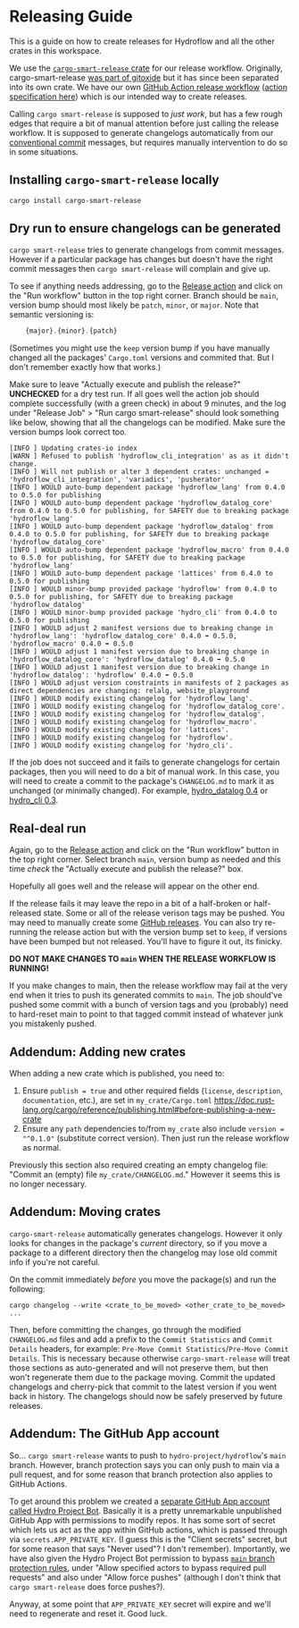 # Releasing Guide

This is a guide on how to create releases for Hydroflow and all the other crates in this workspace.

We use the [`cargo-smart-release` crate](https://github.com/Byron/cargo-smart-release) for our
release workflow. Originally, cargo-smart-release [was part of gitoxide](https://github.com/Byron/gitoxide/pull/998)
but it has since been separated into its own crate. We have our own [GitHub Action release workflow](https://github.com/hydro-project/hydroflow/actions/workflows/release.yml)
([action specification here](.github/workflows/release.yml)) which is our intended way to create
releases.

Calling `cargo smart-release` is supposed to _just work_, but has a few rough edges that require a
bit of manual attention before just calling the release workflow. It is supposed to generate
changelogs automatically from our [conventional commit](https://www.conventionalcommits.org/)
messages, but requires manually intervention to do so in some situations.

## Installing `cargo-smart-release` locally

```sh
cargo install cargo-smart-release
```

## Dry run to ensure changelogs can be generated

`cargo smart-release` tries to generate changelogs from commit messages. However if a particular
package has changes but doesn't have the right commit messages then `cargo smart-release` will
complain and give up.

To see if anything needs addressing, go to the [Release action](https://github.com/hydro-project/hydroflow/actions/workflows/release.yml)
and click on the "Run workflow" button in the top right corner. Branch should be `main`, version
bump should most likely be `patch`, `minor`, or `major`. Note that semantic versioning is:
```js
    {major}.{minor}.{patch}
```
(Sometimes you might use the `keep` version bump if you have manually changed all the packages'
`Cargo.toml` versions and commited that. But I don't remember exactly how that works.)

Make sure to leave "Actually execute and publish the release?" **UNCHECKED** for a dry test run. If
all goes well the action job should complete successfully (with a green check) in about 9 minutes,
and the log under "Release Job" > "Run cargo smart-release" should look something like below,
showing that all the changelogs can be modified. Make sure the version bumps look correct too.

```log
[INFO ] Updating crates-io index
[WARN ] Refused to publish 'hydroflow_cli_integration' as as it didn't change.
[INFO ] Will not publish or alter 3 dependent crates: unchanged = 'hydroflow_cli_integration', 'variadics', 'pusherator'
[INFO ] WOULD auto-bump dependent package 'hydroflow_lang' from 0.4.0 to 0.5.0 for publishing
[INFO ] WOULD auto-bump dependent package 'hydroflow_datalog_core' from 0.4.0 to 0.5.0 for publishing, for SAFETY due to breaking package 'hydroflow_lang'
[INFO ] WOULD auto-bump dependent package 'hydroflow_datalog' from 0.4.0 to 0.5.0 for publishing, for SAFETY due to breaking package 'hydroflow_datalog_core'
[INFO ] WOULD auto-bump dependent package 'hydroflow_macro' from 0.4.0 to 0.5.0 for publishing, for SAFETY due to breaking package 'hydroflow_lang'
[INFO ] WOULD auto-bump dependent package 'lattices' from 0.4.0 to 0.5.0 for publishing
[INFO ] WOULD minor-bump provided package 'hydroflow' from 0.4.0 to 0.5.0 for publishing, for SAFETY due to breaking package 'hydroflow_datalog'
[INFO ] WOULD minor-bump provided package 'hydro_cli' from 0.4.0 to 0.5.0 for publishing
[INFO ] WOULD adjust 2 manifest versions due to breaking change in 'hydroflow_lang': 'hydroflow_datalog_core' 0.4.0 ➡ 0.5.0, 'hydroflow_macro' 0.4.0 ➡ 0.5.0
[INFO ] WOULD adjust 1 manifest version due to breaking change in 'hydroflow_datalog_core': 'hydroflow_datalog' 0.4.0 ➡ 0.5.0
[INFO ] WOULD adjust 1 manifest version due to breaking change in 'hydroflow_datalog': 'hydroflow' 0.4.0 ➡ 0.5.0
[INFO ] WOULD adjust version constraints in manifests of 2 packages as direct dependencies are changing: relalg, website_playground
[INFO ] WOULD modify existing changelog for 'hydroflow_lang'.
[INFO ] WOULD modify existing changelog for 'hydroflow_datalog_core'.
[INFO ] WOULD modify existing changelog for 'hydroflow_datalog'.
[INFO ] WOULD modify existing changelog for 'hydroflow_macro'.
[INFO ] WOULD modify existing changelog for 'lattices'.
[INFO ] WOULD modify existing changelog for 'hydroflow'.
[INFO ] WOULD modify existing changelog for 'hydro_cli'.
```

If the job does not succeed and it fails to generate changelogs for certain packages, then you will
need to do a bit of manual work.
In this case, you will need to create a commit to the package's `CHANGELOG.md` to mark it as
unchanged (or minimally changed). For example, [hydro_datalog 0.4](https://github.com/hydro-project/hydroflow/commit/5faee64ab82eeb7a24f62a1b55c46d72d8eb5320)
or [hydro_cli 0.3](https://github.com/hydro-project/hydroflow/commit/4c2cf81411835529b5d7daa35717834e46e28b9b).

## Real-deal run

Again, go to the [Release action](https://github.com/hydro-project/hydroflow/actions/workflows/release.yml)
and click on the "Run workflow" button in the top right corner. Select branch `main`, version bump as needed and this time _check_ the "Actually execute and publish the release?" box.

Hopefully all goes well and the release will appear on the other end.

If the release fails it may leave the repo in a bit of a half-broken or half-released state. Some
or all of the release verison tags may be pushed. You may need to manually create some
[GitHub releases](https://github.com/hydro-project/hydroflow/releases).
You can also try re-running the release action but with the version bump set to `keep`, if versions
have been bumped but not released. You'll have to figure it out, its finicky.


**DO NOT MAKE CHANGES TO `main` WHEN THE RELEASE WORKFLOW IS RUNNING!**

If you make changes to main, then the release workflow may fail at the very end when it tries to
push its generated commits to `main`. The job should've pushed some commit with a bunch of version
tags and you (probably) need to hard-reset main to point to that tagged commit instead of whatever
junk you mistakenly pushed.

## Addendum: Adding new crates

When adding a new crate which is published, you need to:
1. Ensure `publish = true` and other required fields (`license`, `description`, `documentation`,
   etc.), are set in `my_crate/Cargo.toml`
   https://doc.rust-lang.org/cargo/reference/publishing.html#before-publishing-a-new-crate
2. Ensure any `path` dependencies to/from `my_crate` also include `version = "^0.1.0"`
   (substitute correct version).
Then just run the release workflow as normal.

Previously this section also required creating an empty changelog file: "Commit an (empty) file
`my_crate/CHANGELOG.md`." However it seems this is no longer necessary.

## Addendum: Moving crates

`cargo-smart-release` automatically generates changelogs. However it only looks for changes in the
package's _current_ directory, so if you move a package to a different directory then the changelog
may lose old commit info if you're not careful.

On the commit immediately _before_ you move the package(s) and run the following:
```
cargo changelog --write <crate_to_be_moved> <other_crate_to_be_moved> ...
```
Then, before committing the changes, go through the modified `CHANGELOG.md` files and add a prefix
to the `Commit Statistics` and `Commit Details` headers, for example: `Pre-Move Commit Statistics`/`Pre-Move Commit Details`.
This is necessary because otherwise `cargo-smart-release` will treat those sections as auto-generated
and will not preserve them, but then won't regenerate them due to the package moving. Commit the
updated changelogs and cherry-pick that commit to the latest version if you went back in history.
The changelogs should now be safely preserved by future releases.

## Addendum: The GitHub App account

So... `cargo smart-release` wants to push to `hydro-project/hydroflow`'s `main` branch. However,
branch protection says you can only push to main via a pull request, and for some reason that
branch protection also applies to GitHub Actions.

To get around this problem we created a [separate GitHub App account called Hydro Project Bot](https://github.com/organizations/hydro-project/settings/apps/hydro-project-bot).
Basically it is a pretty unremarkable unpublished GitHub App with permissions to modify repos.
It has some sort of secret which lets us act as the app within GitHub actions, which is passed
through via `secrets.APP_PRIVATE_KEY`. (I guess this is the "Client secrets" secret, but for some
reason that says "Never used"? I don't remember). Importantly, we have also given the Hydro Project
Bot permission to bypass [`main` branch protection rules](https://github.com/hydro-project/hydroflow/settings/branch_protection_rules/24797446),
under "Allow specified actors to bypass required pull requests" and also under "Allow force pushes"
(although I don't think that `cargo smart-release` does force pushes?).

Anyway, at some point that `APP_PRIVATE_KEY` secret will expire and we'll need to regenerate and
reset it. Good luck.
